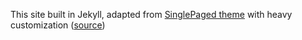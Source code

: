 This site built in Jekyll, adapted from [SinglePaged theme](https://github.com/t413/SinglePaged) with heavy customization ([source](https://github.com/stevula/stevula.github.io))